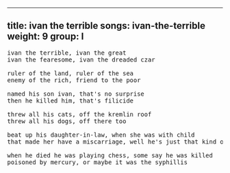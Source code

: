
---
title: ivan the terrible
songs: ivan-the-terrible
weight: 9
group: I
---
<pre>
ivan the terrible, ivan the great
ivan the fearesome, ivan the dreaded czar

ruler of the land, ruler of the sea
enemy of the rich, friend to the poor

named his son ivan, that's no surprise
then he killed him, that's filicide

threw all his cats, off the kremlin roof
threw all his dogs, off there too

beat up his daughter-in-law, when she was with child
that made her have a miscarriage, well he's just that kind of guy

when he died he was playing chess, some say he was killed
poisoned by mercury, or maybe it was the syphillis
</pre>

